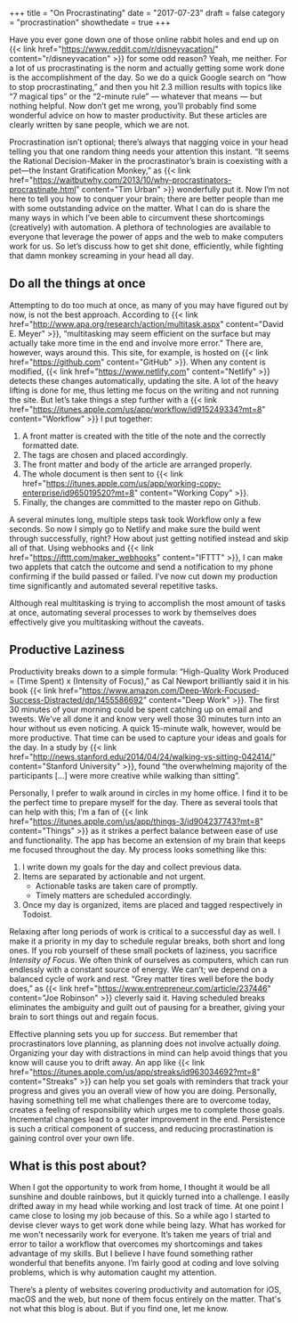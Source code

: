 +++
title = "On Procrastinating"
date = "2017-07-23"
draft = false
category = "procrastination"
showthedate = true
+++

Have you ever gone down one of those online rabbit holes and end up on {{< link href="https://www.reddit.com/r/disneyvacation/" content="r/disneyvacation" >}} for some odd reason? Yeah, me neither. For a lot of us procrastinating is the norm and actually getting some work done is the accomplishment of the day. So we do a quick Google search on “how to stop procrastinating,” and then you hit 2.3 million results with topics like “7 magical tips” or the “2-minute rule” — whatever that means — but nothing helpful. Now don’t get me wrong, you’ll probably find some wonderful advice on how to master productivity. But these articles are clearly written by sane people, which we are not.

Procrastination isn’t optional; there’s always that nagging voice in your head telling you that one random thing needs your attention this instant. “It seems the Rational Decision-Maker in the procrastinator’s brain is coexisting with a pet—the Instant Gratification Monkey,” as {{< link href="https://waitbutwhy.com/2013/10/why-procrastinators-procrastinate.html" content="Tim Urban" >}} wonderfully put it. Now I’m not here to tell you how to conquer your brain; there are better people than me with some outstanding advice on the matter. What I can do is share the many ways in which I’ve been able to circumvent these shortcomings (creatively) with automation. A plethora of technologies are available to everyone that leverage the power of apps and the web to make computers work for us. So let’s discuss how to get shit done, efficiently, while fighting that damn monkey screaming in your head all day.

## Do all the things at once
Attempting to do too much at once, as many of you may have figured out by now, is not the best approach. According to {{< link href="http://www.apa.org/research/action/multitask.aspx" content="David E. Meyer" >}}, “multitasking may seem efficient on the surface but may actually take more time in the end and involve more error." There are, however, ways around this. This site, for example, is hosted on {{< link href="https://github.com" content="GitHub" >}}. When any content is modified, {{< link href="https://www.netlify.com" content="Netlify" >}} detects these changes automatically, updating the site. A lot of the heavy lifting is done for me, thus letting me focus on the writing and not running the site. But let’s take things a step further with a {{< link href="https://itunes.apple.com/us/app/workflow/id915249334?mt=8" content="Workflow" >}} I put together:

1. A front matter is created with the title of the note and the correctly formatted date.
2. The tags are chosen and placed accordingly.
3. The front matter and body of the article are arranged properly.
4. The whole document is then sent to {{< link href="https://itunes.apple.com/us/app/working-copy-enterprise/id965019520?mt=8" content="Working Copy" >}}.
5. Finally, the changes are committed to the master repo on Github.

A several minutes long, multiple steps task took Workflow only a few seconds. So now I simply go to Netlify and make sure the build went through successfully, right? How about just getting notified instead and skip all of that. Using webhooks and {{< link href="https://ifttt.com/maker_webhooks" content="IFTTT" >}}, I can make two applets that catch the outcome and send a notification to my phone confirming if the build passed or failed. I’ve now cut down my production time significantly and automated several repetitive tasks.

Although real multitasking is trying to accomplish the most amount of tasks at once, automating several processes to work by themselves does effectively give you multitasking without the caveats.

## Productive Laziness
Productivity breaks down to a simple formula: “High-Quality Work Produced = (Time Spent) x (Intensity of Focus),” as Cal Newport brilliantly said it in his book {{< link href="https://www.amazon.com/Deep-Work-Focused-Success-Distracted/dp/1455586692" content="Deep Work" >}}. The first 30 minutes of your morning could be spent catching up on email and tweets. We’ve all done it and know very well those 30 minutes turn into an hour without us even noticing. A quick 15-minute walk, however, would be more productive. That time can be used to capture your ideas and goals for the day. In a study by {{< link href="http://news.stanford.edu/2014/04/24/walking-vs-sitting-042414/" content="Stanford University" >}}, found “the overwhelming majority of the participants […] were more creative while walking than sitting”.

Personally, I prefer to walk around in circles in my home office. I find it to be the perfect time to prepare myself for the day. There as several tools that can help with this; I’m a fan of {{< link href="https://itunes.apple.com/us/app/things-3/id904237743?mt=8" content="Things" >}} as it strikes a perfect balance between ease of use and functionality. The app has become an extension of my brain that keeps me focused throughout the day. My process looks something like this:

1. I write down my goals for the day and collect previous data.
2. Items are separated by actionable and not urgent.
	* Actionable tasks are taken care of promptly.
	* Timely matters are scheduled accordingly.
3. Once my day is organized, items are placed and tagged respectively in Todoist.

Relaxing after long periods of work is critical to a successful day as well. I make it a priority in my day to schedule regular breaks, both short and long ones. If you rob yourself of these small pockets of laziness, you sacrifice *Intensity of Focus*. We often think of ourselves as computers, which can run endlessly with a constant source of energy. We can’t; we depend on a balanced cycle of work and rest. “Grey matter tires well before the body does,” as {{< link href="https://www.entrepreneur.com/article/237446" content="Joe Robinson" >}} cleverly said it. Having scheduled breaks eliminates the ambiguity and guilt out of pausing for a breather, giving your brain to sort things out and regain focus.

Effective planning sets you up for *success*. But remember that procrastinators love planning, as planning does not involve actually *doing*. Organizing your day with distractions in mind can help avoid things that you know will cause you to drift away. An app like {{< link href="https://itunes.apple.com/us/app/streaks/id963034692?mt=8" content="Streaks" >}} can help you set goals with reminders that track your progress and gives you an overall view of how you are doing. Personally, having something tell me what challenges there are to overcome today, creates a feeling of responsibility which urges me to complete those goals. Incremental changes lead to a greater improvement in the end. Persistence is such a critical component of success, and reducing procrastination is gaining control over your own life.

## What is this post about?
When I got the opportunity to work from home, I thought it would be all sunshine and double rainbows, but it quickly turned into a challenge. I easily drifted away in my head while working and lost track of time. At one point I came close to losing my job because of this. So a while ago I started to devise clever ways to get work done while being lazy. What has worked for me won't necessarily work for everyone. It’s taken me years of trial and error to tailor a workflow that overcomes my shortcomings and takes advantage of my skills. But I believe I have found something rather wonderful that benefits anyone. I’m fairly good at coding and love solving problems, which is why automation caught my attention.

There’s a plenty of websites covering productivity and automation for iOS, macOS and the web, but none of them focus entirely on the matter. That's not what this blog is about. But if you find one, let me know. 